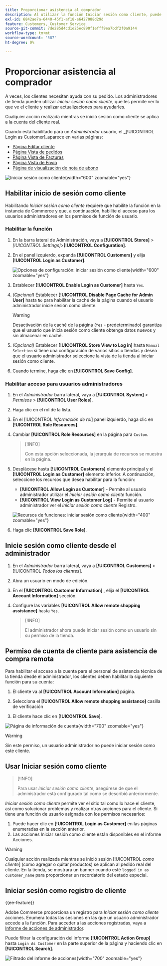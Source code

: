 ```yaml
---
title: Proporcionar asistencia al comprador
description: Al utilizar la función Iniciar sesión como cliente, puede ver lo que ven los clientes y realizar actualizaciones en su nombre.
exl-id: 6842ae7a-6440-45f1-af18-e6427088d29d
feature: Customers, Customer Service
source-git-commit: 7de285d4cd1e25ec890f1efff9ea7bdf2f0a9144
workflow-type: tm+mt
source-wordcount: '587'
ht-degree: 0%

---
```


# Proporcionar asistencia al comprador

A veces, los clientes necesitan ayuda con su pedido. Los administradores de tienda pueden utilizar _Iniciar sesión como cliente_, que les permite ver lo que ve el cliente y realizar actualizaciones para ayudarles.

Cualquier acción realizada mientras se inició sesión como cliente se aplica a la cuenta del cliente real.

Cuando está habilitado para un _Administrador_ usuario, el _[!UICONTROL Login as Customer]_aparece en varias páginas:

* [Página Editar cliente](../customers/update-account.md)
* [Página Vista de pedidos](../stores-purchase/order-processing.md)
* [Página Vista de Facturas](../stores-purchase/invoices.md)
* [Página Vista de Envío](../stores-purchase/shipments.md)
* [Página de visualización de nota de abono](../stores-purchase/credit-memo-create.md)

![Iniciar sesión como cliente](assets/login-as-customer.png){width="600" zoomable="yes"}

## Habilitar inicio de sesión como cliente

Habilitando _Iniciar sesión como cliente_ requiere que habilite la función en la instancia de Commerce y que, a continuación, habilite el acceso para los usuarios administradores en los permisos de función de usuario.

### Habilitar la función

1. En la barra lateral de Administración, vaya a  **[!UICONTROL Stores]** > _[!UICONTROL Settings]_>**[!UICONTROL Configuration]**.

1. En el panel izquierdo, expanda **[!UICONTROL Customers]** y elija  **[!UICONTROL Login as Customer]**.

   ![Opciones de configuración: iniciar sesión como cliente](../configuration-reference/customers/assets/login-as-customer.png){width="600" zoomable="yes"}

1. Establecer **[!UICONTROL Enable Login as Customer]** hasta `Yes`.

1. _(Opcional)_ Establecer **[!UICONTROL Disable Page Cache for Admin User]** hasta `No` para habilitar la caché de la página cuando el usuario administrador inicie sesión como cliente.

   >[!WARNING]
   >
   > Desactivación de la caché de la página (`Yes` - predeterminado) garantiza que el usuario que inicia sesión como cliente obtenga datos nuevos y sin almacenar en caché.

1. _(Opcional)_ Establecer **[!UICONTROL Store View to Log in]** hasta `Manual Selection` si tiene una configuración de varios sitios o tiendas y desea que el usuario administrador seleccione la vista de la tienda al iniciar sesión como cliente.

1. Cuando termine, haga clic en **[!UICONTROL Save Config]**.

### Habilitar acceso para usuarios administradores

1. En el _Administrador_ barra lateral, vaya a **[!UICONTROL System]** > _Permisos_ > **[!UICONTROL User Roles]**.

1. Haga clic en el rol de la lista.

1. En el [!UICONTROL _Información de rol_] panel izquierdo, haga clic en **[!UICONTROL Role Resources]**.

1. Cambiar **[!UICONTROL Role Resources]** en la página para `Custom`.

   >[!INFO]
   >
   > Con esta opción seleccionada, la jerarquía de recursos se muestra en la página.

1. Desplácese hasta  **[!UICONTROL Customers]** elemento principal y el **[!UICONTROL Login as Customer]** elemento inferior. A continuación, seleccione los recursos que desea habilitar para la función:

   * **[!UICONTROL Allow Login as Customer]** - Permite al usuario administrador utilizar el _Iniciar sesión como cliente_ función.
   * **[!UICONTROL View Login as Customer Log]** - Permite al usuario administrador ver el _Iniciar sesión como cliente_ Registro.

   ![Recursos de funciones: iniciar sesión como cliente](assets/customers-login-as-customer-role-resources.png){width="400" zoomable="yes"}

1. Haga clic **[!UICONTROL Save Role]**.

## Inicie sesión como cliente desde el administrador

1. En el _Administrador_ barra lateral, vaya a **[!UICONTROL Customers]** > [!UICONTROL _Todos los clientes_].

1. Abra un usuario en modo de edición.

1. En el **[!UICONTROL Customer Information]** , elija el **[!UICONTROL Account Information]** sección.

1. Configure las variables **[!UICONTROL Allow remote shopping assistance]** hasta `Yes`.

   >[!INFO]
   >
   >El administrador ahora puede iniciar sesión como un usuario sin su permiso de la tienda.

## Permiso de cuenta de cliente para asistencia de compra remota

Para habilitar el acceso a la cuenta para el personal de asistencia técnica de la tienda desde el administrador, los clientes deben habilitar la siguiente función para su cuenta:

1. El cliente va al **[!UICONTROL Account Information]** página.

1. Selecciona el **[!UICONTROL Allow remote shopping assistance]** casilla de verificación

1. El cliente hace clic en **[!UICONTROL Save]**.

![Página de información de cuenta](assets/permission.png){width="700" zoomable="yes"}

>[!WARNING]
>
>Sin este permiso, un usuario administrador no puede iniciar sesión como este cliente.

## Usar Iniciar sesión como cliente

>[!INFO]
>
>Para usar _Iniciar sesión como cliente_, asegúrese de que el administrador está configurado tal como se describió anteriormente.

_Iniciar sesión como cliente_ permite ver el sitio tal como lo hace el cliente, así como solucionar problemas y realizar otras acciones para el cliente. Si tiene una función de usuario asignada con los permisos necesarios:

1. Puede hacer clic en **[!UICONTROL Login as Customer]** en las páginas enumeradas en la sección anterior.
1. Las acciones Iniciar sesión como cliente están disponibles en el informe Acciones.

>[!WARNING]
>
>Cualquier acción realizada mientras se inició sesión [!UICONTROL _como cliente_] (como agregar o quitar productos) se aplican al pedido real del cliente. En la tienda, se mostrará un banner cuando esté `logged in as customer_name` para proporcionar un recordatorio del estado especial.

## Iniciar sesión como registro de cliente

{{ee-feature}}

Adobe Commerce proporciona un registro para _Iniciar sesión como cliente_ acciones. Enumera todas las sesiones en las que un usuario administrador accede a la función. Para acceder a las acciones registradas, vaya a [Informe de acciones de administrador](../systems/action-log-report.md).

Puede filtrar la configuración del informe **[!UICONTROL Action Group]** hasta `Login As Customer` en la parte superior de la página y haciendo clic en **[!UICONTROL Search]**.

![Filtrado del informe de acciones](assets/customers-login-as-customer-log-filter.png){width="700" zoomable="yes"}

